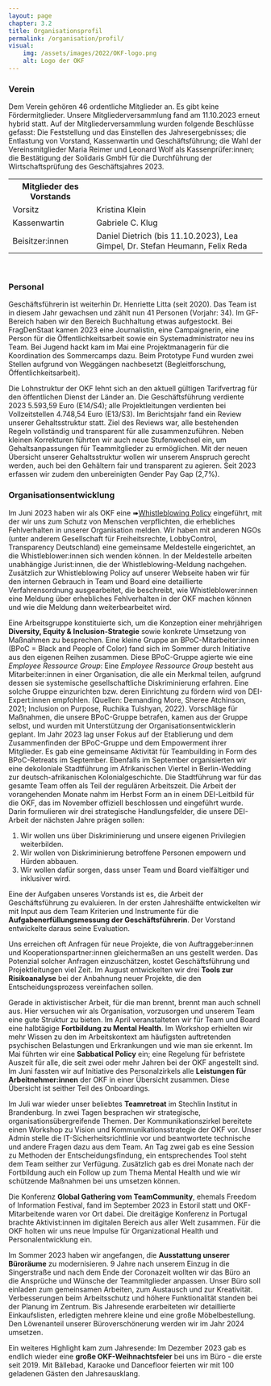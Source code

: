 ```yaml
---
layout: page
chapter: 3.2
title: Organisationsprofil
permalink: /organisation/profil/
visual:
    img: /assets/images/2022/OKF-logo.png
    alt: Logo der OKF
---
```


### Verein 

Dem Verein gehören 46 ordentliche Mitglieder an. Es gibt keine Fördermitglieder. Unsere Mitgliederversammlung fand am 11.10.2023 erneut hybrid statt. Auf der Mitgliederversammlung wurden folgende Beschlüsse gefasst: Die Feststellung und das Einstellen des Jahresergebnisses; die Entlastung von Vorstand, Kassenwartin und Geschäftsführung; die Wahl der Vereinsmitglieder Maria Reimer und Leonard Wolf als Kassenprüfer:innen; die Bestätigung der Solidaris GmbH für die Durchführung der Wirtschaftsprüfung des Geschäftsjahres 2023.

<table width="600">
  <tr>
    <th>Mitglieder des Vorstands</th>
  </tr>
  <tr>
    <td>Vorsitz</td>
    <td>Kristina Klein</td>
  </tr>
  <tr>
    <td>Kassenwartin</td>
    <td>Gabriele C. Klug</td>
  </tr>
  <tr>
    <td>Beisitzer:innen</td>
    <td>Daniel Dietrich (bis 11.10.2023), Lea Gimpel, Dr. Stefan Heumann, Felix Reda</td>
  </tr>
 
 </table>

<br>

### Personal 

Geschäftsführerin ist weiterhin Dr. Henriette Litta (seit 2020). Das Team ist in diesem Jahr gewachsen und zählt nun 41 Personen (Vorjahr: 34). Im GF-Bereich haben wir den Bereich Buchhaltung etwas aufgestockt. Bei FragDenStaat kamen 2023 eine Journalistin, eine Campaignerin, eine Person für die Öffentlichkeitsarbeit sowie ein Systemadministrator neu ins Team. Bei Jugend hackt kam im Mai eine Projektmanagerin für die Koordination des Sommercamps dazu. Beim Prototype Fund wurden zwei Stellen aufgrund von Weggängen nachbesetzt (Begleitforschung, Öffentlichkeitsarbeit).

Die Lohnstruktur der OKF lehnt sich an den aktuell gültigen Tarifvertrag für den öffentlichen Dienst der Länder an. Die Geschäftsführung verdiente 2023 5.593,59 Euro (E14/S4); alle Projektleitungen verdienten bei Vollzeitstellen 4.748,54 Euro (E13/S3). Im Berichtsjahr fand ein Review unserer Gehaltsstruktur statt. Ziel des Reviews war, alle bestehenden Regeln vollständig und transparent für alle zusammenzuführen. Neben kleinen Korrekturen führten wir auch neue Stufenwechsel ein, um Gehaltsanpassungen für Teammitglieder zu ermöglichen. Mit der neuen Übersicht unserer Gehaltsstruktur wollen wir unserem Anspruch gerecht werden, auch bei den Gehältern fair und transparent zu agieren. Seit 2023 erfassen wir zudem den unbereinigten Gender Pay Gap (2,7%).

### Organisationsentwicklung

Im Juni 2023 haben wir als OKF eine ➠[Whistleblowing Policy](https://okfn.de/blog/2023/07/whistleblowingpolicy/) eingeführt, mit der wir uns zum Schutz von Menschen verpflichten, die erhebliches Fehlverhalten in unserer Organisation melden. Wir haben mit anderen NGOs (unter anderem Gesellschaft für Freiheitsrechte, LobbyControl, Transparency Deutschland) eine gemeinsame Meldestelle eingerichtet, an die Whistleblower:innen sich wenden können. In der Meldestelle arbeiten unabhängige Jurist:innen, die der Whistleblowing-Meldung nachgehen. Zusätzlich zur Whistleblowing Policy auf unserer Webseite haben wir für den internen Gebrauch in Team und Board eine detaillierte Verfahrensordnung ausgearbeitet, die beschreibt, wie Whistleblower:innen eine Meldung über erhebliches Fehlverhalten in der OKF machen können und wie die Meldung dann weiterbearbeitet wird.

Eine Arbeitsgruppe konstituierte sich, um die Konzeption einer mehrjährigen **Diversity, Equity & Inclusion-Strategie** sowie konkrete Umsetzung von Maßnahmen zu besprechen. Eine kleine Gruppe an BPoC-Mitarbeiter:innen (BPoC = Black and People of Color) fand sich im Sommer durch Initiative aus den eigenen Reihen zusammen. Diese BPoC-Gruppe agierte wie eine *Employee Ressource Group*: Eine *Employee Ressource Group* besteht aus Mitarbeiter:innen in einer Organisation, die alle ein Merkmal teilen, aufgrund dessen sie systemische gesellschaftliche Diskriminierung erfahren. Eine solche Gruppe einzurichten bzw. deren Einrichtung zu fördern wird von DEI-Expert:innen empfohlen. (Quellen: Demanding More, Sheree Atchinson, 2021; Inclusion on Purpose, Ruchika Tulshyan, 2022). Vorschläge für Maßnahmen, die unsere BPoC-Gruppe betrafen, kamen aus der Gruppe selbst, und wurden mit Unterstützung der Organisationsentwicklerin geplant. Im Jahr 2023 lag unser Fokus auf der Etablierung und dem Zusammenfinden der BPoC-Gruppe und dem Empowerment ihrer Mitglieder. Es gab eine gemeinsame Aktivität für Teambuilding in Form des BPoC-Retreats im September. Ebenfalls im September organisierten wir eine dekoloniale Stadtführung im Afrikanischen Viertel in Berlin-Wedding zur deutsch-afrikanischen Kolonialgeschichte. Die Stadtführung war für das gesamte Team offen als Teil der regulären Arbeitszeit. Die Arbeit der vorangehenden Monate nahm im Herbst Form an in einem DEI-Leitbild für die OKF, das im November offiziell beschlossen und eingeführt wurde. Darin formulieren wir drei strategische Handlungsfelder, die unsere DEI-Arbeit der nächsten Jahre prägen sollen:

1.	Wir wollen uns über Diskriminierung und unsere eigenen Privilegien weiterbilden. 
2.	Wir wollen von Diskriminierung betroffene Personen empowern und Hürden abbauen.
3.	Wir wollen dafür sorgen, dass unser Team und Board vielfältiger und inklusiver wird.

Eine der Aufgaben unseres Vorstands ist es, die Arbeit der Geschäftsführung zu evaluieren. In der ersten Jahreshälfte entwickelten wir mit Input aus dem Team Kriterien und Instrumente für die **Aufgabenerfüllungsmessung der Geschäftsführerin**. Der Vorstand entwickelte daraus seine Evaluation.

Uns erreichen oft Anfragen für neue Projekte, die von Auftraggeber:innen und Kooperationspartner:innen gleichermaßen an uns gestellt werden. Das Potenzial solcher Anfragen einzuschätzen, kostet Geschäftsführung und Projektleitungen viel Zeit. Im August entwickelten wir drei **Tools zur Risikoanalyse** bei der Anbahnung neuer Projekte, die den Entscheidungsprozess vereinfachen sollen.

Gerade in aktivistischer Arbeit, für die man brennt, brennt man auch schnell aus. Hier versuchen wir als Organisation, vorzusorgen und unserem Team eine gute Struktur zu bieten. Im April veranstalteten wir für Team und Board eine halbtägige **Fortbildung zu Mental Health**. Im Workshop erhielten wir mehr Wissen zu den im Arbeitskontext am häufigsten auftretenden psychischen Belastungen und Erkrankungen und wie man sie erkennt. Im Mai führten wir eine **Sabbatical Policy** ein; eine Regelung für befristete Auszeit für alle, die seit zwei oder mehr Jahren bei der OKF angestellt sind. Im Juni fassten wir auf Initiative des Personalzirkels alle **Leistungen für Arbeitnehmer:innen** der OKF in einer Übersicht zusammen. Diese Übersicht ist seither Teil des Onboardings.

Im Juli war wieder unser beliebtes **Teamretreat** im Stechlin Institut in Brandenburg. In zwei Tagen besprachen wir strategische, organisationsübergreifende Themen. Der Kommunikationszirkel bereitete einen Workshop zu Vision und Kommunikationsstrategie der OKF vor. Unser Admin stelle die IT-Sicherheitsrichtlinie vor und beantwortete technische und andere Fragen dazu aus dem Team. An Tag zwei gab es eine Session zu Methoden der Entscheidungsfindung, ein entsprechendes Tool steht dem Team seither zur Verfügung. Zusätzlich gab es drei Monate nach der Fortbildung auch ein Follow up zum Thema Mental Health und wie wir schützende Maßnahmen bei uns umsetzen können. 

Die Konferenz **Global Gathering vom TeamCommunity**, ehemals Freedom of Information Festival, fand im September 2023 in Estoril statt und OKF-Mitarbeitende waren vor Ort dabei. Die dreitägige Konferenz in Portugal brachte Aktivist:innen im digitalen Bereich aus aller Welt zusammen. Für die OKF holten wir uns neue Impulse für Organizational Health und Personalentwicklung ein.

Im Sommer 2023 haben wir angefangen, die **Ausstattung unserer Büroräume** zu modernisieren. 9 Jahre nach unserem Einzug in die Singerstraße und nach dem Ende der Coronazeit wollten wir das Büro an die Ansprüche und Wünsche der Teammitglieder anpassen. Unser Büro soll einladen zum gemeinsamen Arbeiten, zum Austausch und zur Kreativität. Verbesserungen beim Arbeitsschutz und höhere Funktionalität standen bei der Planung im Zentrum. Bis Jahresende erarbeiteten wir detaillierte Einkaufslisten, erledigten mehrere kleine und eine große Möbelbestellung. Den Löwenanteil unserer Büroverschönerung werden wir im Jahr 2024 umsetzen.

Ein weiteres Highlight kam zum Jahresende: Im Dezember 2023 gab es endlich wieder eine **große OKF-Weihnachtsfeier** bei uns im Büro - die erste seit 2019. Mit Bällebad, Karaoke und Dancefloor feierten wir mit 100 geladenen Gästen den Jahresausklang.
